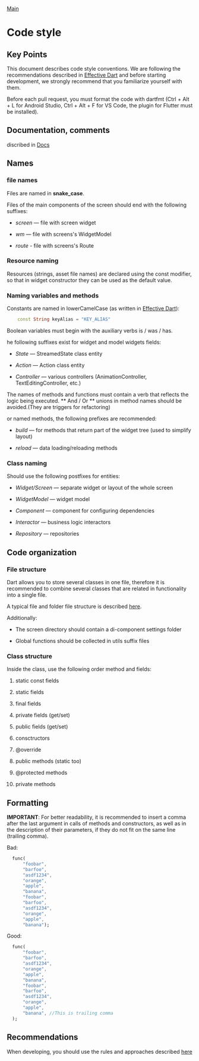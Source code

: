 [Main](../main.md)

# Code style

## Key Points

This document describes code style conventions. We are following the recommendations
described in [Effective Dart](https://www.dartlang.org/guides/language/effective-dart)
and before starting development, we strongly recommend that you familiarize yourself with them.

Before each pull request, you must format the code with dartfmt
(Ctrl + Alt + L for Android Studio, Ctrl + Alt + F for VS Code, the plugin for Flutter must be installed).

## Documentation, сomments

discribed in [Docs](https://www.dartlang.org/guides/language/effective-dart/documentation)

## Names

### file names

Files are named in **snake_case**.

Files of the main components of the screen should end with the following suffixes:

- *screen* — file with screen widget

- *wm* — file with screens's WidgetModel

- *route* - file with screens's Route

### Resource naming

Resources (strings, asset file names) are declared using the const modifier,
so that in widget constructor they can be used as the default value.

### Naming variables and methods

 Constants are named in lowerCamelCase (as written in [Effective Dart](https://dart.dev/guides/language/effective-dart/style#prefer-using-lowercamelcase-for-constant-names)):
```dart
    const String keyAlias = "KEY_ALIAS"
```

 Boolean variables must begin with the auxiliary verbs is / was / has.
 
he following suffixes exist for widget and model widgets fields:

   - *State* — StreamedState class entity
   
   - *Action* — Action class entity
   
   - *Controller* — various controllers (AnimationController, TextEditingController, etc.)
   
 The names of methods and functions must contain a verb that reflects the logic being executed. ** And / Or ** unions in method names should be avoided.(They are triggers for refactoring)
 
 or named methods, the following prefixes are recommended:
 
 - *build* — for methods that return part of the widget tree (used to simplify layout)
 
 - *reload* — data loading/reloading methods
 
### Class naming

Should use the following postfixes for entities:

- *Widget/Screen* — separate widget or layout of the whole screen

- *WidgetModel* — widget model

- *Component* — component for configuring dependencies

- *Interactor* — business logic interactors

- *Repository* — repositories

## Code organization

### File structure

Dart allows you to store several classes in one file, therefore it is recommended to combine several classes that are related in functionality into a single file.

A typical file and folder file structure is described [here](./structure.md).

Additionally:

  - The screen directory should contain a di-component settings folder
  
  - Global functions should be collected in utils suffix files
    
### Class structure

Inside the class, use the following order method and fields:
1. static const fields

1. static fields

1. final fields

1. private fields (get/set)

1. public fields (get/set)

1. consctructors

1. @override

1. public methods (static too)

1. @protected methods

1. private methods

## Formatting

**IMPORTANT**: For better readability, it is recommended to insert a comma after the last argument in calls of methods and constructors, as well as in the description of their parameters, if they do not fit on the same line (trailing comma).

Bad:
```dart
  func(
      "foobar",
      "barfoo",
      "asdf1234",
      "orange",
      "apple",
      "banana",
      "foobar",
      "barfoo",
      "asdf1234",
      "orange",
      "apple",
      "banana");
```
Good:
```dart
  func(
      "foobar",
      "barfoo",
      "asdf1234",
      "orange",
      "apple",
      "banana",
      "foobar",
      "barfoo",
      "asdf1234",
      "orange",
      "apple",
      "banana", //This is trailing comma
  );
```


## Recommendations

When developing, you should use the rules and approaches described [here](https://www.dartlang.org/guides/language/effective-dart/design)


